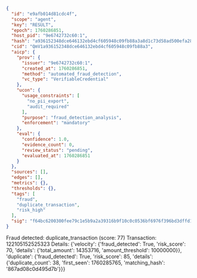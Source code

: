 ```json
{
  "id": "e9afb014d81cdc4f",
  "scope": "agent",
  "key": "RESULT",
  "epoch": 1760286851,
  "host_pid": "9e6742732c60:1",
  "hash": "a936152348dce646132ebd4cf605948c09fb88a3a8d1c73d58ad500efa28fa35",
  "cid": "QmV1a936152348dce646132ebd4cf605948c09fb88a3",
  "aicp": {
    "prov": {
      "issuer": "9e6742732c60:1",
      "created_at": 1760286851,
      "method": "automated_fraud_detection",
      "vc_type": "VerifiableCredential"
    },
    "ucon": {
      "usage_constraints": [
        "no_pii_export",
        "audit_required"
      ],
      "purpose": "fraud_detection_analysis",
      "enforcement": "mandatory"
    },
    "eval": {
      "confidence": 1.0,
      "evidence_count": 0,
      "review_status": "pending",
      "evaluated_at": 1760286851
    }
  },
  "sources": [],
  "edges": [],
  "metrics": {},
  "thresholds": {},
  "tags": [
    "fraud",
    "duplicate_transaction",
    "risk_high"
  ],
  "sig": "f64bc6200300fee79c1e5b9a2a39316b9f10c0c0536bf6976f396bd3dffd1ee0"
}
```

Fraud detected: duplicate_transaction (score: 77)
Transaction: 122105152525323
Details: {'velocity': {'fraud_detected': True, 'risk_score': 70, 'details': {'total_amount': 14353716, 'amount_threshold': 10000000}}, 'duplicate': {'fraud_detected': True, 'risk_score': 85, 'details': {'duplicate_count': 38, 'first_seen': 1760285765, 'matching_hash': '867ad08c0d495d7b'}}}
